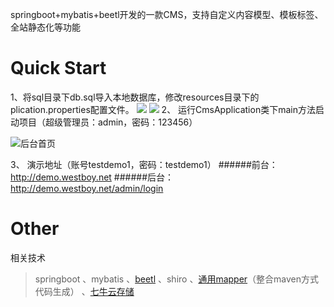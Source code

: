 springboot+mybatis+beetl开发的一款CMS，支持自定义内容模型、模板标签、全站静态化等功能
# Quick Start
 1、将sql目录下db.sql导入本地数据库，修改resources目录下的plication.properties配置文件。
![](https://raw.githubusercontent.com/westboy/CicadasCms/master/CicadasCms/doc/s1.png)
![](https://raw.githubusercontent.com/westboy/CicadasCms/master/CicadasCms/doc/s2.png)
2、 运行CmsApplication类下main方法启动项目（超级管理员：admin，密码：123456）

![后台首页](https://raw.githubusercontent.com/westboy/CicadasCms/master/CicadasCms/doc/index.png "后台首页")

3、 演示地址（账号testdemo1，密码：testdemo1）
######前台：http://demo.westboy.net 
######后台：http://demo.westboy.net/admin/login
# Other
相关技术
> springboot
、mybatis
、[beetl](http://www.ibeetl.com "beetl")
、shiro
、[通用mapper](http://git.oschina.net/free/Mapper "通用mapper")（整合maven方式代码生成）
、[七牛云存储](https://portal.qiniu.com/signup?code=3lb7ah8vdj0ia "七牛云存储")
